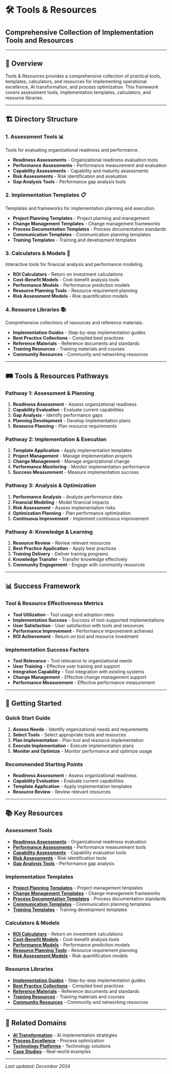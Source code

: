# 🛠️ Tools & Resources
## **Comprehensive Collection of Implementation Tools and Resources**

---

## 🎯 **Overview**

Tools & Resources provides a comprehensive collection of practical tools, templates, calculators, and resources for implementing operational excellence, AI transformation, and process optimization. This framework covers assessment tools, implementation templates, calculators, and resource libraries.

---

## 🏗️ **Directory Structure**

### **1. Assessment Tools** 📊
Tools for evaluating organizational readiness and performance.

- **Readiness Assessments** - Organizational readiness evaluation tools
- **Performance Assessments** - Performance measurement and evaluation
- **Capability Assessments** - Capability and maturity assessments
- **Risk Assessments** - Risk identification and evaluation
- **Gap Analysis Tools** - Performance gap analysis tools

### **2. Implementation Templates** 📋
Templates and frameworks for implementation planning and execution.

- **Project Planning Templates** - Project planning and management
- **Change Management Templates** - Change management frameworks
- **Process Documentation Templates** - Process documentation standards
- **Communication Templates** - Communication planning templates
- **Training Templates** - Training and development templates

### **3. Calculators & Models** 🧮
Interactive tools for financial analysis and performance modeling.

- **ROI Calculators** - Return on investment calculations
- **Cost-Benefit Models** - Cost-benefit analysis tools
- **Performance Models** - Performance prediction models
- **Resource Planning Tools** - Resource requirement planning
- **Risk Assessment Models** - Risk quantification models

### **4. Resource Libraries** 📚
Comprehensive collections of resources and reference materials.

- **Implementation Guides** - Step-by-step implementation guides
- **Best Practice Collections** - Compiled best practices
- **Reference Materials** - Reference documents and standards
- **Training Resources** - Training materials and courses
- **Community Resources** - Community and networking resources

---

## 🛤️ **Tools & Resources Pathways**

### **Pathway 1: Assessment & Planning**
1. **Readiness Assessment** - Assess organizational readiness
2. **Capability Evaluation** - Evaluate current capabilities
3. **Gap Analysis** - Identify performance gaps
4. **Planning Development** - Develop implementation plans
5. **Resource Planning** - Plan resource requirements

### **Pathway 2: Implementation & Execution**
1. **Template Application** - Apply implementation templates
2. **Project Management** - Manage implementation projects
3. **Change Management** - Manage organizational change
4. **Performance Monitoring** - Monitor implementation performance
5. **Success Measurement** - Measure implementation success

### **Pathway 3: Analysis & Optimization**
1. **Performance Analysis** - Analyze performance data
2. **Financial Modeling** - Model financial impacts
3. **Risk Assessment** - Assess implementation risks
4. **Optimization Planning** - Plan performance optimization
5. **Continuous Improvement** - Implement continuous improvement

### **Pathway 4: Knowledge & Learning**
1. **Resource Review** - Review relevant resources
2. **Best Practice Application** - Apply best practices
3. **Training Delivery** - Deliver training programs
4. **Knowledge Transfer** - Transfer knowledge effectively
5. **Community Engagement** - Engage with community resources

---

## 📊 **Success Framework**

### **Tool & Resource Effectiveness Metrics**
- **Tool Utilization** - Tool usage and adoption rates
- **Implementation Success** - Success of tool-supported implementations
- **User Satisfaction** - User satisfaction with tools and resources
- **Performance Improvement** - Performance improvement achieved
- **ROI Achievement** - Return on tool and resource investment

### **Implementation Success Factors**
- **Tool Relevance** - Tool relevance to organizational needs
- **User Training** - Effective user training and support
- **Integration Capability** - Tool integration with existing systems
- **Change Management** - Effective change management support
- **Performance Measurement** - Effective performance measurement

---

## 🚀 **Getting Started**

### **Quick Start Guide**
1. **Assess Needs** - Identify organizational needs and requirements
2. **Select Tools** - Select appropriate tools and resources
3. **Plan Implementation** - Plan tool and resource implementation
4. **Execute Implementation** - Execute implementation plans
5. **Monitor and Optimize** - Monitor performance and optimize usage

### **Recommended Starting Points**
- **Readiness Assessment** - Assess organizational readiness
- **Capability Evaluation** - Evaluate current capabilities
- **Template Application** - Apply implementation templates
- **Resource Review** - Review relevant resources

---

## 📚 **Key Resources**

### **Assessment Tools**
- **[Readiness Assessments](./assessment-tools/readiness-assessments.md)** - Organizational readiness evaluation
- **[Performance Assessments](./assessment-tools/performance-assessments.md)** - Performance measurement tools
- **[Capability Assessments](./assessment-tools/capability-assessments.md)** - Capability evaluation tools
- **[Risk Assessments](./assessment-tools/risk-assessments.md)** - Risk identification tools
- **[Gap Analysis Tools](./assessment-tools/gap-analysis-tools.md)** - Performance gap analysis

### **Implementation Templates**
- **[Project Planning Templates](./implementation-templates/project-planning-templates.md)** - Project management templates
- **[Change Management Templates](./implementation-templates/change-management-templates.md)** - Change management frameworks
- **[Process Documentation Templates](./implementation-templates/process-documentation-templates.md)** - Process documentation standards
- **[Communication Templates](./implementation-templates/communication-templates.md)** - Communication planning templates
- **[Training Templates](./implementation-templates/training-templates.md)** - Training development templates

### **Calculators & Models**
- **[ROI Calculators](./calculators-models/roi-calculators.md)** - Return on investment calculations
- **[Cost-Benefit Models](./calculators-models/cost-benefit-models.md)** - Cost-benefit analysis tools
- **[Performance Models](./calculators-models/performance-models.md)** - Performance prediction models
- **[Resource Planning Tools](./calculators-models/resource-planning-tools.md)** - Resource requirement planning
- **[Risk Assessment Models](./calculators-models/risk-assessment-models.md)** - Risk quantification models

### **Resource Libraries**
- **[Implementation Guides](./resource-libraries/implementation-guides.md)** - Step-by-step implementation guides
- **[Best Practice Collections](./resource-libraries/best-practice-collections.md)** - Compiled best practices
- **[Reference Materials](./resource-libraries/reference-materials.md)** - Reference documents and standards
- **[Training Resources](./resource-libraries/training-resources.md)** - Training materials and courses
- **[Community Resources](./resource-libraries/community-resources.md)** - Community and networking resources

---

## 🔗 **Related Domains**

- **[AI Transformation](../02-ai-transformation/README.md)** - AI implementation strategies
- **[Process Excellence](../06-process-excellence/README.md)** - Process optimization
- **[Technology Platforms](../07-technology-platforms/README.md)** - Technology solutions
- **[Case Studies](../09-case-studies/README.md)** - Real-world examples

---

*Last updated: December 2024*

